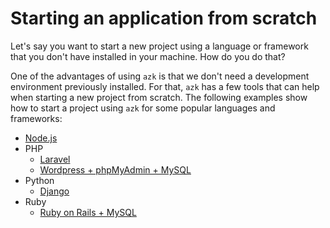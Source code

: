 # Starting an application from scratch

Let's say you want to start a new project using a language or framework that you don't have installed in your machine. How do you do that?

One of the advantages of using `azk` is that we don't need a development environment previously installed. For that, `azk` has a few tools that can help when starting a new project from scratch. The following examples show how to start a project using `azk` for some popular languages and frameworks:

- [Node.js](nodejs.md)
- PHP
  - [Laravel](php-laravel.md)
  - [Wordpress + phpMyAdmin + MySQL](php-wordpress-phpmyadmin.md)
- Python
  - [Django](python-django.html#python-with-django)
- Ruby
  - [Ruby on Rails + MySQL](ruby-rails.md)
